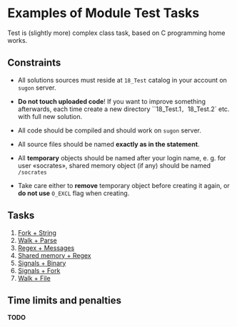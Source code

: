 # Examples of Module Test Tasks

Test is (slightly more) complex class task, based on C programming home works.

## Constraints

* All solutions sources must reside at `18_Test` catalog in your account on `sugon` server.

* __Do not touch uploaded code__!
  If you want to improve something afterwards,
  each time create a new directory ``18_Test.1`, `18_Test.2` etc. with full new solution.

* All code should be compiled and should work on `sugon` server.

* All source files should be named __exactly as in the statement__.

* All __temporary__ objects should be named after your login name,
  e. g. for user «socrates», shared memory object (if any) should be named `/socrates`

* Take care either to __remove__ temporary object before creating it again,
  or __do not use__ `O_EXCL` flag when creating.

## Tasks

1. [Fork + String](01_fork_string.md)
1. [Walk + Parse](02_walk_parse.md)
1. [Regex + Messages](03_regex_messages.md)
1. [Shared memory + Regex](04_shared_memory_regex.md)
1. [Signals + Binary](05_signals_binary.md)
1. [Signals + Fork](06_signals_fork.md)
1. [Walk + File](07_walk_file.md)

## Time limits and penalties

__TODO__
